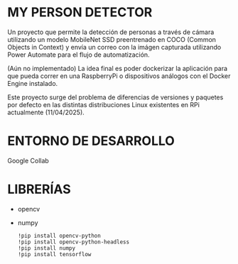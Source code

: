 # MY PERSON DETECTOR
Un proyecto que permite la detección de personas a través de cámara utilizando un modelo MobileNet SSD preentrenado en COCO (Common Objects in Context) y envía un correo con la imágen capturada utilizando Power Automate para el flujo de automatización.

(Aún no implementado) La idea final es poder dockerizar la aplicación para que pueda correr en una RaspberryPi o dispositivos análogos con el Docker Engine instalado.

Este proyecto surge del problema de diferencias de versiones y paquetes por defecto en las distintas distribuciones Linux existentes en RPi actualmente (11/04/2025).

# ENTORNO DE DESARROLLO

Google Collab

# LIBRERÍAS
- opencv
- numpy

      !pip install opencv-python
      !pip install opencv-python-headless
      !pip install numpy
      !pip install tensorflow




